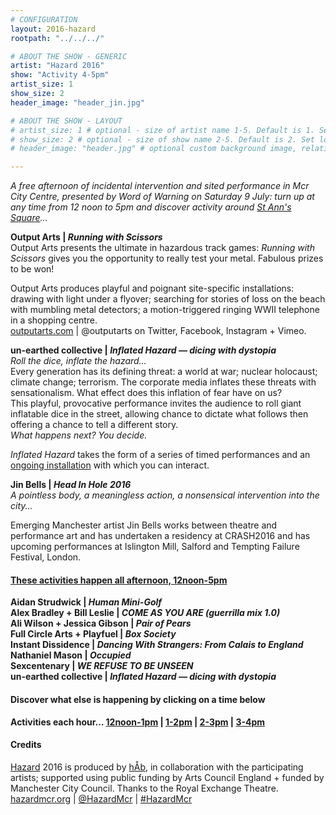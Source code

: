 ```yaml
---
# CONFIGURATION
layout: 2016-hazard
rootpath: "../../../"

# ABOUT THE SHOW - GENERIC
artist: "Hazard 2016"
show: "Activity 4-5pm"
artist_size: 1
show_size: 2
header_image: "header_jin.jpg"

# ABOUT THE SHOW - LAYOUT
# artist_size: 1 # optional - size of artist name 1-5. Default is 1. Set longer names to lower values
# show_size: 2 # optional - size of show name 2-5. Default is 2. Set longer names to lower values
# header_image: "header.jpg" # optional custom background image, relative to current page

---
```

*A free afternoon of incidental intervention and sited performance in Mcr City Centre, presented by Word of Warning on Saturday 9 July: turn up at any time from 12 noon to 5pm and discover activity around <a href="http://www.google.com/maps/d/embed?mid=zUP9hOfLluWs.kfWwdpVK74IU" target="_blank">St Ann's Square</a>…*            
           
**Output Arts | *Running with Scissors***         
Output Arts presents the ultimate in hazardous track games: *Running with Scissors* gives you the opportunity to really test your metal. Fabulous prizes to be won!          
         
Output Arts produces playful and poignant site-specific installations: drawing with light under a flyover; searching for stories of loss on the beach with mumbling metal detectors; a motion-triggered ringing WWII telephone in a shopping centre.         
<a href="http://www.outputarts.com/" target="_blank">outputarts.com</a> | @outputarts on Twitter, Facebook, Instagram + Vimeo.        
         
**un-earthed collective | *Inflated Hazard — dicing with dystopia***         
*Roll the dice, inflate the hazard…*         
Every generation has its defining threat: a world at war; nuclear holocaust; climate change; terrorism. The corporate media inflates these threats with sensationalism. What effect does this inflation of fear have on us?         
This playful, provocative performance invites the audience to roll giant inflatable dice in the street, allowing chance to dictate what follows then offering a chance to tell a different story.        
*What happens next? You decide.*          
         
*Inflated Hazard* takes the form of a series of timed performances and an [ongoing installation](/current/2016-hazard/ongoing) with which you can interact.         
         
**Jin Bells | *Head In Hole 2016***         
*A pointless body, a meaningless action, a nonsensical intervention into the city...*     
         
Emerging Manchester artist Jin Bells works between theatre and performance art and has undertaken a residency at CRASH2016 and has upcoming performances at Islington Mill, Salford and Tempting Failure Festival, London.           
         
#### [These activities happen all afternoon, 12noon-5pm](/current/2016-hazard/ongoing)             
**Aidan Strudwick | *Human Mini-Golf***           
**Alex Bradley + Bill Leslie | *COME AS YOU ARE (guerrilla mix 1.0)***          
**Ali Wilson + Jessica Gibson | *Pair of Pears***              
**Full Circle Arts + Playfuel | *Box Society***        
**Instant Dissidence | *Dancing With Strangers: From Calais to England***          
**Nathaniel Mason | *Occupied***          
**Sexcentenary | *WE REFUSE TO BE UNSEEN***     
**un-earthed collective | *Inflated Hazard — dicing with dystopia***     
         
#### Discover what else is happening by clicking on a time below
**Activities each hour… [12noon-1pm](/current/2016-hazard/12-1) | [1-2pm](/current/2016-hazard/1-2) | [2-3pm](/current/2016-hazard/2-3) | [3-4pm](/current/2016-hazard/3-4)**            
         
#### Credits        
[Hazard](/hab/hazard) 2016 is produced by [hÅb](/hab), in collaboration with the participating artists; supported using public funding by Arts Council England + funded by Manchester City Council. Thanks to the Royal Exchange Theatre.          
<a href="http://hazardmcr.org" target="_blank">hazardmcr.org</a> | <a href="http://twitter.com/HazardMcr" target="_blank">@HazardMcr</a> | <a href="http://twitter.com/hashtag/HazardMcr" target="_blank">#HazardMcr</a>
